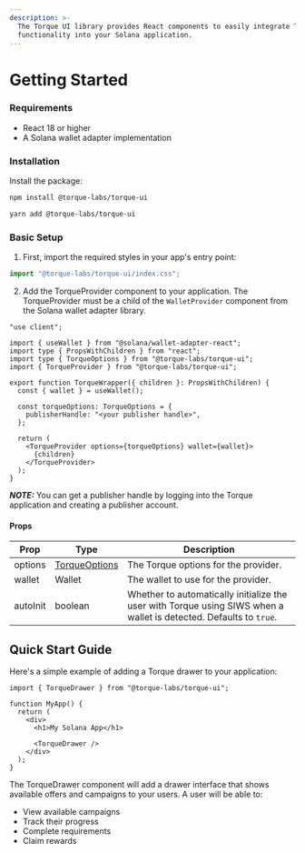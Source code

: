 ```yaml
---
description: >-
  The Torque UI library provides React components to easily integrate Torque
  functionality into your Solana application.
---
```


# Getting Started

### Requirements

* React 18 or higher
* A Solana wallet adapter implementation

### Installation

Install the package:

```bash
npm install @torque-labs/torque-ui
```

```bash
yarn add @torque-labs/torque-ui
```

### Basic Setup

1. First, import the required styles in your app's entry point:

```typescript
import "@torque-labs/torque-ui/index.css";
```

2. Add the TorqueProvider component to your application. The TorqueProvider must be a child of the `WalletProvider` component from the Solana wallet adapter library.

```tsx
"use client";

import { useWallet } from "@solana/wallet-adapter-react";
import type { PropsWithChildren } from "react";
import type { TorqueOptions } from "@torque-labs/torque-ui";
import { TorqueProvider } from "@torque-labs/torque-ui";

export function TorqueWrapper({ children }: PropsWithChildren) {
  const { wallet } = useWallet();

  const torqueOptions: TorqueOptions = {
    publisherHandle: "<your publisher handle>",
  };

  return (
    <TorqueProvider options={torqueOptions} wallet={wallet}>
      {children}
    </TorqueProvider>
  );
}
```

_**NOTE:**_ You can get a publisher handle by logging into the Torque application and creating a publisher account.

#### Props

| Prop     | Type                                              | Description                                                                                                        |
| -------- | ------------------------------------------------- | ------------------------------------------------------------------------------------------------------------------ |
| options  | [TorqueOptions](using-the-hooks.md#torqueoptions) | The Torque options for the provider.                                                                               |
| wallet   | Wallet                                            | The wallet to use for the provider.                                                                                |
| autoInit | boolean                                           | Whether to automatically initialize the user with Torque using SIWS when a wallet is detected. Defaults to `true`. |

## Quick Start Guide

Here's a simple example of adding a Torque drawer to your application:

```tsx
import { TorqueDrawer } from "@torque-labs/torque-ui";

function MyApp() {
  return (
    <div>
      <h1>My Solana App</h1>

      <TorqueDrawer />
    </div>
  );
}
```

The TorqueDrawer component will add a drawer interface that shows available offers and campaigns to your users. A user will be able to:

* View available campaigns
* Track their progress
* Complete requirements
* Claim rewards
